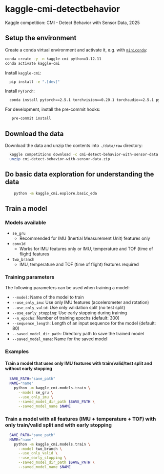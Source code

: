 # kaggle-cmi-detectbehavior
Kaggle competition: CMI - Detect Behavior with Sensor Data, 2025

## Setup the environment

Create a conda virtual environment and activate it, e.g. with [`miniconda`](https://www.anaconda.com/docs/getting-started/miniconda/main):
```bash
conda create -y -n kaggle-cmi python=3.12.11
conda activate kaggle-cmi
```

Install `kaggle-cmi`:
```bash
  pip install -e ".[dev]"
```

Install `PyTorch`:
```bash
  conda install pytorch==2.5.1 torchvision==0.20.1 torchaudio==2.5.1 pytorch-cuda=12.4 -c pytorch -c nvidia
```

For development, install the pre-commit hooks:
```bash
   pre-commit install
```

## Download the data
Download the data and unzip the contents into `./data/raw` directory:
```bash
  kaggle competitions download -c cmi-detect-behavior-with-sensor-data --path data/raw
  unzip cmi-detect-behavior-with-sensor-data.zip
```

## Do basic data exploration for understanding the data
```bash
    python -m kaggle_cmi.explore.basic_eda
```

## Train a model

### Models available
- `se_gru`
  - Recommended for IMU (Inertial Measurement Unit) features only
- `conv1d`
  - Works for IMU features only or IMU, temperature and TOF (time of flight) features
- `two_branch`
  - IMU, temperature and TOF (time of flight) features required

### Training parameters

The following parameters can be used when training a model:

- `--model`: Name of the model to train
- `--use_only_imu`: Use only IMU features (accelerometer and rotation)
- `--use_only_valid`: Use only validation split (no test split)
- `--use_early_stopping`: Use early stopping during training
- `--n_epochs`: Number of training epochs (default: 300)
- `--sequence_length`: Length of an input sequence for the model (default: 80)
- `--saved_model_dir_path`: Directory path to save the trained model
- `--saved_model_name`: Name for the saved model

### Examples
#### Train a model that uses only IMU features with train/valid/test split and without early stopping

```bash
  SAVE_PATH="save_path"
  NAME="name"
    python -m kaggle_cmi.models.train \
      --model se_gru \
      --use_only_imu \
      --saved_model_dir_path $SAVE_PATH \
      --saved_model_name $NAME
```

### Train a model with all features (IMU + temperature + TOF) with only train/valid split and with early stopping

```bash
  SAVE_PATH="save_path"
  NAME="name"
    python -m kaggle_cmi.models.train \
      --model two_branch \
      --use_only_valid \
      --use_early_stopping \
      --saved_model_dir_path $SAVE_PATH \
      --saved_model_name $NAME
```
